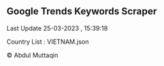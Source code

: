 

## Google Trends Keywords Scraper 
 
Last Update 25-03-2023 , 15:39:18

Country List :
VIETNAM.json



© Abdul Muttaqin 
